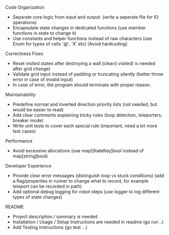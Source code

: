 Code Organization
- Separate core logic from input and output. (write a seperate file for IO operations)
- Encapsulate state changes in dedicated functions (use member functions in state to change it)
- Use constants and helper functions instead of raw characters (use Enum for types of cells '@', 'X' etc) (Avoid hardcoding)

Correctness Fixes
- Reset visited states after destroying a wall (clear(r.visited) is needed after grid change)
- Validate grid input instead of padding or truncating silently (better throw error in case of invalid input)
- In case of error, the program should terminate with proper reason.

Maintainability
- Predefine normal and inverted direction priority lists (not needed, but would be easier to read)
- Add clear comments explaining tricky rules (loop detection, teleporters, breaker mode)
- Write unit tests to cover each special rule (important, need a lot more test cases)

Performance
- Avoid excessive allocations (use map[StateKey]bool instead of map[string]bool)

Developer Experience 
- Provide clear error messages (distinguish loop vs stuck conditions) (add a flag/properties in runner to change what to record, for example teleport can be recorded in path)
- Add optional debug logging for robot steps (use logger to log different types of state changes)

README
- Project description / summary is needed
- Installation / Usage / Setup Instructions are needed in readme (go run ..)
- Add Testing instructions (go test ...)